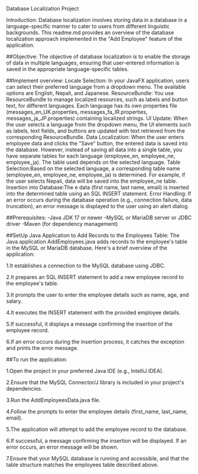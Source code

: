 Database Localization Project

Introduction:
Database localization involves storing data in a database in a language-specific manner to cater to users from different linguistic backgrounds.
This readme.md provides an overview of the database localization approach implemented in the "Add Employee" feature of the application.

##Objective:
The objective of database localization is to enable the storage of data in multiple languages, ensuring that user-entered information
is saved in the appropriate language-specific tables.

##Implement overview:
Locale Selection: In your JavaFX application, users can select their preferred language from a dropdown menu. 
The available options are English, Nepali, and Japanese.
ResourceBundle: You use ResourceBundle to manage localized resources, such as labels and button text, for different languages.
Each language has its own properties file (messages_en_UK.properties, messages_fa_IR.properties, messages_ja_JP.properties) 
containing localized strings.
UI Update: When the user selects a language from the dropdown menu, the UI elements such as labels, text fields, and
buttons are updated with text retrieved from the corresponding ResourceBundle.
Data Localization: When the user enters employee data and clicks the "Save" button, the entered data is saved into the database. 
However, instead of saving all data into a single table, you have separate tables for each language (employee_en, employee_ne, employee_ja). 
The table used depends on the selected language.
Table Selection:Based on the selected language, a corresponding table name (employee_en, employee_ne, employee_ja) is determined.
For example, if the user selects Nepali, data will be saved into the employee_ne table.
Insertion into Database:The e data (first name, last name, email) is inserted into the determined table using an SQL INSERT statement.
Error Handling: If an error occurs during the database operation (e.g., connection failure, data truncation), an error message is displayed
to the user using an alert dialog.

##Prerequisites:
-Java JDK 17 or newer
-MySQL or MariaDB server or JDBC driver
-Maven (for dependency management)


##SetUp
Java Application to Add Records to the Employees Table: The Java application AddEmployees.java adds records to the employee's table in the MySQL or MariaDB database.
Here's a brief overview of the application:

1.It establishes a connection to the MySQL database using JDBC.

2.It prepares an SQL INSERT statement to add a new employee record to the employee's table.

3.It prompts the user to enter the employee details such as name, age, and salary.

4.It executes the INSERT statement with the provided employee details.

5.If successful, it displays a message confirming the insertion of the employee record.

6.If an error occurs during the insertion process, it catches the exception and prints the error message.

##To run the application:

1.Open the project in your preferred Java IDE (e.g., IntelliJ IDEA).

2.Ensure that the MySQL Connector/J library is included in your project's dependencies.

3.Run the AddEmployeesData.java file.

4.Follow the prompts to enter the employee details (first_name, last_name, email).

5.The application will attempt to add the employee record to the database.

6.If successful, a message confirming the insertion will be displayed. If an error occurs, an error message will be shown.

7.Ensure that your MySQL database is running and accessible, and that the table structure matches the employees table described above.



